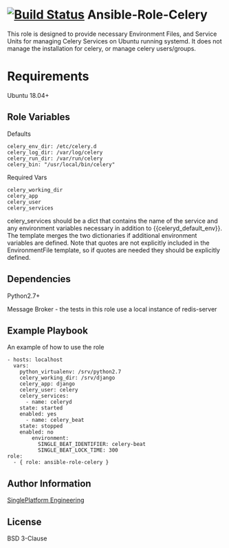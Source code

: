 [![Build Status](https://travis-ci.org/singleplatform-eng/ansible-role-celery.svg?branch=master)](https://travis-ci.org/singleplatform-eng/ansible-role-celery)
Ansible-Role-Celery
=========

This role is designed to provide necessary Environment Files, and Service Units for managing Celery Services on Ubuntu running systemd. It does not manage the installation for celery, or manage celery users/groups.

Requirements
=========

Ubuntu 18.04+

Role Variables
--------------
Defaults
```
celery_env_dir: /etc/celery.d
celery_log_dir: /var/log/celery
celery_run_dir: /var/run/celery
celery_bin: "/usr/local/bin/celery"
```
Required Vars
```
celery_working_dir
celery_app
celery_user
celery_services
```
celery_services should be a dict that contains the name of the service and any environment variables necessary in addition to {{celeryd_default_env}}. The template merges the two dictionaries if additional environment variables are defined. Note that quotes are not explicitly included in the EnvironmentFile template, so if quotes are needed they should be explicitly defined.

Dependencies
------------
Python2.7+

Message Broker - the tests in this role use a local instance of redis-server

Example Playbook
----------------

An example of how to use the role

    - hosts: localhost
      vars:
        python_virtualenv: /srv/python2.7
        celery_working_dir: /srv/django
        celery_app: django
        celery_user: celery
        celery_services:
          - name: celeryd
	    state: started
	    enabled: yes
          - name: celery_beat
	    state: stopped
	    enabled: no
            environment:
              SINGLE_BEAT_IDENTIFIER: celery-beat
              SINGLE_BEAT_LOCK_TIME: 300
    role:
      - { role: ansible-role-celery }

Author Information
------------------

[SinglePlatform Engineering](http://engineering.singleplatform.com/)

License
-------

BSD 3-Clause
